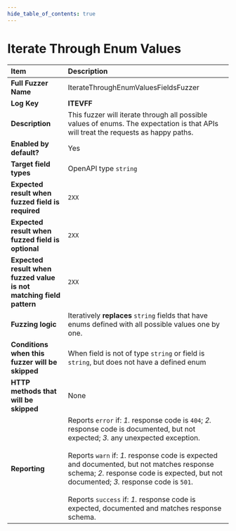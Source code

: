 ```yaml
--- 
hide_table_of_contents: true
---
```


# Iterate Through Enum Values

| Item                                                                | Description                                                                                                                                                                                                                                                                                                                                                                                                                                 |
|:--------------------------------------------------------------------|:--------------------------------------------------------------------------------------------------------------------------------------------------------------------------------------------------------------------------------------------------------------------------------------------------------------------------------------------------------------------------------------------------------------------------------------------|
| **Full Fuzzer Name**                                                | IterateThroughEnumValuesFieldsFuzzer                                                                                                                                                                                                                                                                                                                                                                                                        |
| **Log Key**                                                         | **ITEVFF**                                                                                                                                                                                                                                                                                                                                                                                                                                  |
| **Description**                                                     | This fuzzer will iterate through all possible values of enums. The expectation is that APIs will treat the requests as happy paths.                                                                                                                                                                                                                                                                                                         |
| **Enabled by default?**                                             | Yes                                                                                                                                                                                                                                                                                                                                                                                                                                         |
| **Target field types**                                              | OpenAPI type `string`                                                                                                                                                                                                                                                                                                                                                                                                                       |
| **Expected result when fuzzed field is required**                   | `2XX`                                                                                                                                                                                                                                                                                                                                                                                                                                       |
| **Expected result when fuzzed field is optional**                   | `2XX`                                                                                                                                                                                                                                                                                                                                                                                                                                       |
| **Expected result when fuzzed value is not matching field pattern** | `2XX`                                                                                                                                                                                                                                                                                                                                                                                                                                       |
| **Fuzzing logic**                                                   | Iteratively **replaces** `string` fields that have enums defined with all possible values one by one.                                                                                                                                                                                                                                                                                                                                       |
| **Conditions when this fuzzer will be skipped**                     | When field is not of type `string` or field is `string`, but does not have a defined enum                                                                                                                                                                                                                                                                                                                                                   |
| **HTTP methods that will be skipped**                               | None                                                                                                                                                                                                                                                                                                                                                                                                                                        |
| **Reporting**                                                       | Reports `error` if: *1.* response code is `404`; *2.* response code is documented, but not expected; *3.* any unexpected exception. <br/><br/> Reports `warn` if: *1.* response code is expected and documented, but not matches response schema; *2.* response code is expected, but not documented; *3.* response code is `501`. <br/><br/> Reports `success` if: *1.* response code is expected, documented and matches response schema. | 
